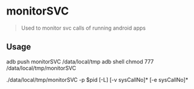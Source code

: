 # monitorSVC
> Used to monitor svc calls of running android apps

## Usage

adb push monitorSVC /data/local/tmp
adb shell chmod 777 /data/local/tmp/monitorSVC

./data/local/tmp/monitorSVC  -p $pid <pid to be traced>
	[-L] <list sysCallTable>
	[-v sysCallNo]* <ignore sysCallNo>
	[-e sysCallNo]* <filter sysCallNo>
    